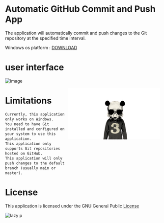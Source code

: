 # Automatic GitHub Commit and Push App

The application will automatically commit and push changes to the Git repository at the specified time interval.

Windows os platform  : [ DOWNLOAD ](https://github.com/Hezron26/Auto_git_commit_push/blob/main/Auto-Git.exe?raw=true)

# user interface

![image](https://user-images.githubusercontent.com/55835551/226471488-c492b4fb-6c6e-40c8-a353-d97c4b14ed0f.png)

<img align='right'  alt='' width='300' src="https://github.com/Hezron26/assets/blob/main/sckall.png" >

# Limitations

    Currently, this application only works on Windows.
    You need to have Git installed and configured on your system to use this application.
    This application only supports Git repositories hosted on GitHub.
    This application will only push changes to the default branch (usually main or master).

# License

This application is licensed under the GNU General Public  [ License ](https://raw.githubusercontent.com/Hezron26/Auto_git_commit_push/main/LICENSE)


![lazy p](https://user-images.githubusercontent.com/55835551/226184555-72e10ba4-372b-4040-8d6b-cfd2537cc709.jpg)
